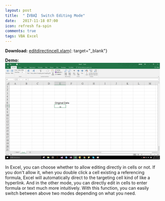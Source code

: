 ```yaml
---
layout: post
title:  "【VBA】 Switch Editing Mode"
date:   2017-11-18 07:00
icon: refresh fa-spin
comments: true
tags: VBA Excel
---
```


**Download:**  [editdirectincell.xlam](https://github.com/noworneverev/noworneverev.github.io/releases/download/1.8/editdirectincell.xlam){: target="_blank"}

**Demo:** ![](/images/editdirectincell.gif)

In Excel, you can choose whether to allow editing directly in cells or not. If you don't allow it, when you double click a cell existing a referencing formula, Excel will automatically direct to the targeting cell kind of like a hyperlink. And in the other mode, you can directly edit in cells to enter formula or text much more intuitively. With this function, you can easily switch between above two modes depending on what you need.


<br>
<br>


